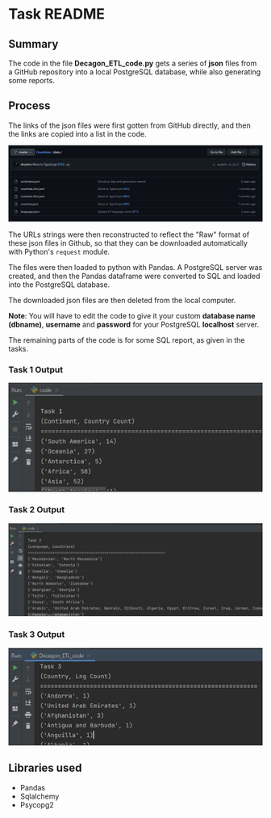 # Task README

## Summary
The code in the file **Decagon_ETL_code.py** gets a series of **json** files from a GitHub repository into a local PostgreSQL database, while also generating some reports.

## Process
The links of the json files were first gotten from GitHub directly, and then the links are copied into a list in the code.

![Repository](img/Repository.jpg?raw=true "Title")

The URLs strings were then reconstructed to reflect the "Raw" format of these json files in Github, so that they can be downloaded automatically with Python's `request` module.

The files were then loaded to python with Pandas. A PostgreSQL server was created, and then the Pandas dataframe were converted to SQL and loaded into the PostgreSQL database.

The downloaded json files are then deleted from the local computer.

**Note**: You will have to edit the code to give it your custom **database name (dbname)**, **username** and **password** for your PostgreSQL **localhost** server.

The remaining parts of the code is for some SQL report, as given in the tasks.

### Task 1 Output
![Task 1 Ouput](img/task1.jpeg?raw=true "Title")

### Task 2 Output
![Task 2 Ouput](img/task2.jpeg?raw=true "Title")

### Task 3 Output
![Task 3 Ouput](img/task3.jpg?raw=true "Title")

## Libraries used

- Pandas
- Sqlalchemy
- Psycopg2